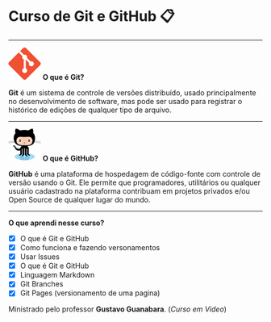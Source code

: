 # Curso de Git e GitHub :clipboard:
***

![](https://github.com/othonsm/Curso-Git/blob/master/image/git.png)
**O que é Git?**

**Git** é um sistema de controle de versões distribuído, usado principalmente no desenvolvimento de software, mas pode ser usado para registrar o histórico de edições de qualquer tipo de arquivo.
***

![](https://github.com/othonsm/Curso-Git/blob/master/image/github.png)
**O que é GitHub?** 

**GitHub** é uma plataforma de hospedagem de código-fonte com controle de versão usando o Git. Ele permite que programadores, utilitários ou qualquer usuário cadastrado na plataforma contribuam em projetos privados e/ou Open Source de qualquer lugar do mundo.
***

**O que aprendi nesse curso?**

- [x] O que é Git e GitHub
- [x] Como funciona e fazendo versonamentos
- [x] Usar Issues
- [x] O que é Git e GitHub
- [x] Linguagem Markdown
- [x] Git Branches
- [x] Git Pages (versionamento de uma pagina)

Ministrado pelo professor **Gustavo Guanabara**. (*Curso em Video*)


